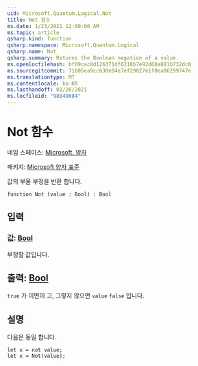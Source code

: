 ```yaml
---
uid: Microsoft.Quantum.Logical.Not
title: Not 함수
ms.date: 1/23/2021 12:00:00 AM
ms.topic: article
qsharp.kind: function
qsharp.namespace: Microsoft.Quantum.Logical
qsharp.name: Not
qsharp.summary: Returns the Boolean negation of a value.
ms.openlocfilehash: bf09cac8d126371df6218b7e92d68a881b732dc8
ms.sourcegitcommit: 71605ea9cc630e84e7ef29027e1f0ea06299747e
ms.translationtype: MT
ms.contentlocale: ko-KR
ms.lasthandoff: 01/26/2021
ms.locfileid: "98849084"
---
```

# <a name="not-function"></a>Not 함수

네임 스페이스: [Microsoft. 양자](xref:Microsoft.Quantum.Logical)

패키지: [Microsoft 양자 표준](https://nuget.org/packages/Microsoft.Quantum.Standard)


값의 부울 부정을 반환 합니다.

```qsharp
function Not (value : Bool) : Bool
```


## <a name="input"></a>입력

### <a name="value--bool"></a>값: [Bool](xref:microsoft.quantum.lang-ref.bool)

부정할 값입니다.



## <a name="output--bool"></a>출력: [Bool](xref:microsoft.quantum.lang-ref.bool)

`true` 가 이면이 고, 그렇지 않으면 `value` `false` 입니다.

## <a name="remarks"></a>설명

다음은 동일 합니다.

```qsharp
let x = not value;
let x = Not(value);
```